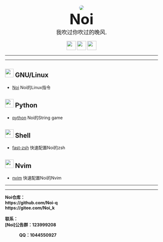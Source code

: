 <!DOCTYPE html>
<body>
<br>
<div align="center">
        <img src="http://q2.qlogo.cn/headimg_dl?dst_uin=1044550927&spec=4" style="border-radius: 250%">
<br>
                <b><font size="12">Noi</font></b><br>
                <font size="4">我吹过你吹过的晚风.</font>
<br>
<br>
    <img src="https://img.shields.io/badge/python-%233776AB.svg?&style=for-the-badge&logo=python&logoColor=white" height="30" >
    <img src="https://img.shields.io/badge/Shell-%233776AB.svg?&style=for-the-badge&logo=shell&logoColor=white" height="30">
    <img src="https://img.shields.io/badge/HTML-%233776AB.svg?&style=for-the-badge&logo=HTML&logoColor=white" height="30">
</div>
</body>

----
----
<!DOCTYPE html>

## <img src="https://simpleicons.org/icons/linux.svg" width="28" /> GNU/Linux
- [Noi](https://github.com/Noi-q/Noi) Noi的Linux指令
## <img src="https://simpleicons.org/icons/python.svg" width="28" /> Python
- [python](https://github.com/Noi-q/python) Noi的String game
## <img src="https://simpleicons.org/icons/shell.svg" width="28" /> Shell
- [fast-zsh](https://github.com/Noi-q/fast-zsh) 快速配置Noi的zsh
## <img src="https://simpleicons.org/icons/vim.svg" width="28" /> Nvim
- [nvim](https://github.com/Noi-q/nvim.git) 快速配置Noi的Nvim


----
----
<!DOCTYPE html>
<html>
<b>
Noi仓库：<br>
https://github.com/Noi-q <br>
https://gitee.com/Noi_k <br><br>
联系：<br>
[Noi]公告群：123999208 <br>
     <p>&nbsp&nbsp&nbsp&nbsp&nbsp&nbsp&nbsp&nbsp&nbsp&nbsp&nbsp&nbsp&nbsp&nbspQQ：1044550927</p>
</b>
</html>
